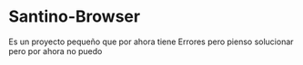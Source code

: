# Santino-Browser
Es un proyecto pequeño que por ahora tiene Errores pero pienso solucionar pero por ahora no puedo
